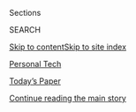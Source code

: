 <div id="app">

<div>

<div class="NYTAppHideMasthead css-zz1s19 e1suatyy0">

<div class="section css-ui9rw0 e1suatyy2">

<div class="css-11hrj97 er09x8g0">

<div class="css-6n7j50">

</div>

<span class="css-1dv1kvn">Sections</span>

<div class="css-10488qs">

<span class="css-1dv1kvn">SEARCH</span>

</div>

[Skip to content](#site-content)[Skip to site index](#site-index)

</div>

<div id="masthead-section-label" class="css-1fnb9ct eaxe0e00">

[Personal
Tech](https://www.nytimes3xbfgragh.onion/section/technology/personaltech)

</div>

<div class="css-10698na e1huz5gh0">

</div>

</div>

<div id="masthead-bar-one" class="section hasLinks css-15hmgas e1csuq9d3">

<div class="css-uqyvli e1csuq9d0">

</div>

<div class="css-1uqjmks e1csuq9d1">

</div>

<div class="css-9e9ivx">

[](https://myaccount.nytimes3xbfgragh.onion/auth/login?response_type=cookie&client_id=vi)

</div>

<div class="css-1bvtpon e1csuq9d2">

[Today’s Paper](https://www.nytimes3xbfgragh.onion/section/todayspaper)

</div>

</div>

</div>

</div>

<div data-aria-hidden="false">

<div id="site-content" data-role="main">

<div id="top-wrapper" class="css-15p45cc eaca97t0" type="top">

<div id="top-slug" class="css-19x0jxb eaca97t1" hidden="">

Advertisement

</div>

[Continue reading the main
story](#after-top)

<div class="ad top-wrapper" style="text-align:center;height:100%;display:block;min-height:90px">

<div id="top" class="place-ad" data-position="top" data-size-key="top">

</div>

</div>

<div id="after-top">

</div>

</div>

<div id="collection-tech-we-are-using" class="section css-15h4p1b e9abtgs0">

<div class="css-1j21atc e1svk9qx1">

<div class="css-fmiefx e1svk9qx2">

<div class="css-1hk7r2m eu54l5x0">

<div id="sponsor-wrapper" class="css-7a1pgi eaca97t0" type="sponsor" hidden="">

<div id="sponsor-slug" class="css-1l4mleb eaca97t1" hidden="">

Supported by

</div>

[Continue reading the main
story](#after-sponsor)

<div id="sponsor" class="ad sponsor-wrapper" style="text-align:left;height:100%;display:block">

</div>

<div id="after-sponsor">

</div>

</div>

</div>

### <span class="css-5xm8y ezz4tcd1">[Technology](/section/technology)</span>

</div>

<div class="css-nfcc9b e1svk9qx3">

<div class="css-vl9dhg e1svk9qx5">

<div class="css-1nrhkj6 e1svk9qx6">

# Tech We’re Using

<div class="follow-button-placeholder" data-collection-id="">

</div>

</div>

## <span>Times journalists give us a peek into the tech they love and use for work and life.</span>

</div>

</div>

## <span>Times journalists give us a peek into the tech they love and use for work and life.</span>

</div>

<div class="css-1rclpnj ekkqrpp0">

</div>

<div class="css-185go5a e1o5byef0">

<div class="css-15cbhtu">

  - [Latest](#stream-panel)
  - <span class="css-6n7j50">Search</span>
    <div class="control">
    <div class="label-container css-1dv1kvn">
    Search
    </div>
    <div class="css-wm4t3d">
    **<span id="clear-search-input" class="css-1dv1kvn">Clear this text
    input</span>
    </div>
    </div>
    <span class="css-1iovbfw"></span>

<div id="stream-panel" class="section css-8msx5b e1jz0cab1">

<div class="css-13mho3u">

1.  
    
    <div class="css-1cp3ece">
    
    <div class="css-1l4spti">
    
    [](/2019/12/18/technology/personaltech/technology-times-journalists-use.html)
    
    <div class="css-79elbk">
    
    ![](https://static01.graylady3jvrrxbe.onion/images/2019/12/18/business/18techusing1/merlin_139111119_8a989ef0-5d07-43c4-8bd7-870a780b69dd-thumbWide.jpg?quality=75&auto=webp&disable=upscale)
    
    </div>
    
    ## What We Learned About the Technology That Times Journalists Use
    
    After three years and more than 130 columns, the smartphone was
    tops. There were also some deliberate Luddites among us.
    
    <div class="css-1nqbnmb ea5icrr0">
    
    By <span class="css-1n7hynb">Brian X.
    Chen</span>
    
    </div>
    
    </div>
    
    <div class="css-1lc2l26 e1xfvim33">
    
    </div>
    
    </div>

2.  
    
    <div class="css-1cp3ece">
    
    <div class="css-1l4spti">
    
    [](/2019/12/04/technology/personaltech/silicon-valley-washington.html)
    
    <div class="css-79elbk">
    
    ![](https://static01.graylady3jvrrxbe.onion/images/2019/12/04/business/04techusing/merlin_165174558_81dadebe-7f3a-4287-a92c-a11bc7774a46-thumbWide.jpg?quality=75&auto=webp&disable=upscale)
    
    </div>
    
    ## Silicon Valley Learns Washington’s Language (and Vice Versa)
    
    Big Tech’s presence in the capital is unmistakable, and its
    interests intersect with more and more issues, says David McCabe, a
    tech policy reporter.
    
    <div class="css-1nqbnmb ea5icrr0">
    
    By <span class="css-1n7hynb">David
    McCabe</span>
    
    </div>
    
    </div>
    
    <div class="css-1lc2l26 e1xfvim33">
    
    </div>
    
    </div>

3.  
    
    <div class="css-1cp3ece">
    
    <div class="css-1l4spti">
    
    [](/2019/11/27/technology/personaltech/young-tech-users.html)
    
    <div class="css-79elbk">
    
    ![](https://static01.graylady3jvrrxbe.onion/images/2019/11/27/business/27techusing1/27techusing1-thumbWide-v2.jpg?quality=75&auto=webp&disable=upscale)
    
    </div>
    
    ## A Big Screen to Sift Through Recruits
    
    Many people joining the newsroom are digitally savvy and helping
    media with a digital transition, says Theodore Kim, who runs
    fellowships and internships.
    
    <div class="css-1nqbnmb ea5icrr0">
    
    By <span class="css-1n7hynb">Theodore
    Kim</span>
    
    </div>
    
    </div>
    
    <div class="css-1lc2l26 e1xfvim33">
    
    </div>
    
    </div>

4.  
    
    <div class="css-1cp3ece">
    
    <div class="css-1l4spti">
    
    [](/2019/11/20/technology/personaltech/green-environmental-tech.html)
    
    <div class="css-79elbk">
    
    ![](https://static01.graylady3jvrrxbe.onion/images/2019/11/20/business/20techusing/20techusing-thumbWide.jpg?quality=75&auto=webp&disable=upscale)
    
    </div>
    
    ## Want the Greenest Device? You May Already Own It
    
    One way to help the planet is not to buy new tech, especially stuff
    the planet never needed, says Kendra Pierre-Louis, who reports on
    the environment.
    
    <div class="css-1nqbnmb ea5icrr0">
    
    By <span class="css-1n7hynb">Kendra
    Pierre-Louis</span>
    
    </div>
    
    </div>
    
    <div class="css-1lc2l26 e1xfvim33">
    
    </div>
    
    </div>

5.  
    
    <div class="css-1cp3ece">
    
    <div class="css-1l4spti">
    
    [](/2019/11/13/technology/personaltech/data-journalism-economics.html)
    
    <div class="css-79elbk">
    
    ![](https://static01.graylady3jvrrxbe.onion/images/2019/11/12/business/12techusing1/12techusing1-thumbWide.jpg?quality=75&auto=webp&disable=upscale)
    
    </div>
    
    ## In Data Journalism, Tech Matters Less Than the People
    
    Ben Casselman, an economics reporter, uses a programming language
    called R and works with vast data sets. But he says interviews still
    make for the best stories.
    
    <div class="css-1nqbnmb ea5icrr0">
    
    By <span class="css-1n7hynb">Ben
    Casselman</span>
    
    </div>
    
    </div>
    
    <div class="css-1lc2l26 e1xfvim33">
    
    </div>
    
    </div>

6.  
    
    <div class="css-1cp3ece">
    
    <div class="css-1l4spti">
    
    [](/2019/11/06/technology/personaltech/techs-environmental-impact-and-what-you-can-do-about-it.html)
    
    <div class="css-79elbk">
    
    ![](https://static01.graylady3jvrrxbe.onion/images/2019/11/06/business/06techusing1/06techusing1-thumbWide.jpg?quality=75&auto=webp&disable=upscale)
    
    </div>
    
    ## Tech’s Environmental Impact and What You Can Do About It
    
    There are many eco-conscious steps to take around your tech, says
    John Schwartz, a climate reporter. Tech can also help us see the
    scope of climate change.
    
    <div class="css-1nqbnmb ea5icrr0">
    
    By <span class="css-1n7hynb">John
    Schwartz</span>
    
    </div>
    
    </div>
    
    <div class="css-1lc2l26 e1xfvim33">
    
    </div>
    
    </div>

7.  
    
    <div class="css-1cp3ece">
    
    <div class="css-1l4spti">
    
    [](/2019/10/30/technology/personaltech/lauretta-charlton-race-related.html)
    
    <div class="css-79elbk">
    
    ![](https://static01.graylady3jvrrxbe.onion/images/2019/10/30/business/30techusing-01/merlin_163074141_378a06d8-b339-4f6f-88db-5292f99d3b14-thumbWide.jpg?quality=75&auto=webp&disable=upscale)
    
    </div>
    
    ## A Greater Understanding of Race and Identity Through Tech
    
    Podcasts featuring inmates. The evolution of social media. The
    writing of Stephen Hawking. All are routes to thinking about race
    and identity, says Lauretta Charlton, editor of Race/Related.
    
    <div class="css-1nqbnmb ea5icrr0">
    
    By <span class="css-1n7hynb">Lauretta
    Charlton</span>
    
    </div>
    
    </div>
    
    <div class="css-1lc2l26 e1xfvim33">
    
    </div>
    
    </div>

8.  
    
    <div class="css-1cp3ece">
    
    <div class="css-1l4spti">
    
    [](/2019/10/23/technology/personaltech/nfl-football-tech-tools.html)
    
    <div class="css-79elbk">
    
    ![](https://static01.graylady3jvrrxbe.onion/images/2019/10/23/business/23techusing1/23techusing1-thumbWide.jpg?quality=75&auto=webp&disable=upscale)
    
    </div>
    
    ## Getting the N.F.L.’s Big Picture Out of Any Screen
    
    There are many websites and tech tools for covering football
    nationally, Ken Belson says. (The beat doesn’t hurt his fantasy
    team, either.)
    
    <div class="css-1nqbnmb ea5icrr0">
    
    By <span class="css-1n7hynb">Ken
    Belson</span>
    
    </div>
    
    </div>
    
    <div class="css-1lc2l26 e1xfvim33">
    
    </div>
    
    </div>

9.  
    
    <div class="css-1cp3ece">
    
    <div class="css-1l4spti">
    
    [](/2019/10/16/technology/personaltech/save-some-popcorn-for-the-deal-making-behind-tv.html)
    
    <div class="css-79elbk">
    
    ![](https://static01.graylady3jvrrxbe.onion/images/2019/10/17/business/17techusing1/16techusing1-thumbWide.jpg?quality=75&auto=webp&disable=upscale)
    
    </div>
    
    ## Save Some Popcorn for the Deal-Making Behind TV
    
    Media companies merged to take on tech, and tech giants are
    producing media. Edmund Lee, a media reporter, has his eyes on what
    comes next.
    
    <div class="css-1nqbnmb ea5icrr0">
    
    By <span class="css-1n7hynb">Edmund
    Lee</span>
    
    </div>
    
    </div>
    
    <div class="css-1lc2l26 e1xfvim33">
    
    </div>
    
    </div>

10. 
    
    <div class="css-1cp3ece">
    
    <div class="css-1l4spti">
    
    [](/2019/10/09/technology/personaltech/social-media-war.html)
    
    <div class="css-79elbk">
    
    ![](https://static01.graylady3jvrrxbe.onion/images/2019/10/09/business/09techusing-diptych/09techusing-diptych-thumbWide.jpg?quality=75&auto=webp&disable=upscale)
    
    </div>
    
    ## War Zone Stories, Liberated via Social Networking
    
    Vivian Yee and Hwaida Saad, who cover the Middle East, have found
    Facebook, WhatsApp, Twitter and YouTube vital to getting information
    out of Syria.
    
    <div class="css-1nqbnmb ea5icrr0">
    
    By <span class="css-1n7hynb">Vivian Yee <span>and</span> Hwaida
    Saad</span>
    
    </div>
    
    </div>
    
    <div class="css-1lc2l26 e1xfvim33">
    
    </div>
    
    </div>

<div class="css-13mho3u">

<div class="css-1t62hi8">

<div class="css-1stvaey">

Show
More

<div>

<div style="border:0;clip:rect(0 0 0 0);height:1px;margin:-1px;overflow:hidden;white-space:nowrap;padding:0;width:1px;position:absolute" data-role="log" data-aria-live="assertive">

</div>

<div style="border:0;clip:rect(0 0 0 0);height:1px;margin:-1px;overflow:hidden;white-space:nowrap;padding:0;width:1px;position:absolute" data-role="log" data-aria-live="assertive">

</div>

<div style="border:0;clip:rect(0 0 0 0);height:1px;margin:-1px;overflow:hidden;white-space:nowrap;padding:0;width:1px;position:absolute" data-role="log" data-aria-live="polite">

</div>

<div style="border:0;clip:rect(0 0 0 0);height:1px;margin:-1px;overflow:hidden;white-space:nowrap;padding:0;width:1px;position:absolute" data-role="log" data-aria-live="polite">

</div>

</div>

</div>

</div>

</div>

</div>

<div class="css-g6hk37 supplemental">

<div id="mid1-wrapper" class="css-10wkyv7 eaca97t0" type="lede">

<div id="mid1-slug" class="css-1tag3rd eaca97t1">

Advertisement

</div>

[Continue reading the main
story](#after-mid1)

<div id="mid1" class="ad mid1-wrapper" style="text-align:center;height:100%;display:block;min-height:250px">

</div>

<div id="after-mid1">

</div>

</div>

<div id="mktg-wrapper" class="css-oxle51 eaca97t0" type="mktg">

<div id="mktg-slug" class="css-1tag3rd eaca97t1">

Advertisement

</div>

[Continue reading the main
story](#after-mktg)

<div id="mktg" class="ad mktg-wrapper" style="text-align:center;height:100%;display:block">

</div>

<div id="after-mktg">

</div>

</div>

</div>

</div>

</div>

</div>

</div>

</div>

## Site Index

<div>

</div>

## Site Information Navigation

  - [© <span>2020</span> <span>The New York Times
    Company</span>](https://help.nytimes3xbfgragh.onion/hc/en-us/articles/115014792127-Copyright-notice)

<!-- end list -->

  - [NYTCo](https://www.nytco.com/)
  - [Contact
    Us](https://help.nytimes3xbfgragh.onion/hc/en-us/articles/115015385887-Contact-Us)
  - [Work with us](https://www.nytco.com/careers/)
  - [Advertise](https://nytmediakit.com/)
  - [T Brand Studio](http://www.tbrandstudio.com/)
  - [Your Ad
    Choices](https://www.nytimes3xbfgragh.onion/privacy/cookie-policy#how-do-i-manage-trackers)
  - [Privacy](https://www.nytimes3xbfgragh.onion/privacy)
  - [Terms of
    Service](https://help.nytimes3xbfgragh.onion/hc/en-us/articles/115014893428-Terms-of-service)
  - [Terms of
    Sale](https://help.nytimes3xbfgragh.onion/hc/en-us/articles/115014893968-Terms-of-sale)
  - [Site
    Map](https://spiderbites.nytimes3xbfgragh.onion)
  - [Help](https://help.nytimes3xbfgragh.onion/hc/en-us)
  - [Subscriptions](https://www.nytimes3xbfgragh.onion/subscription?campaignId=37WXW)

</div>

</div>
